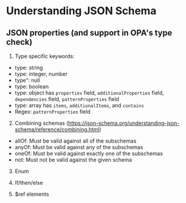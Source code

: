# Understanding JSON Schema

## JSON properties (and support in OPA's type check)
1. Type specific keywords:
  - type: string 
  - type: integer, number
  - type": null 
  - type: boolean
  - type: object has `properties` field, `additionalProperties` field, `dependencies` field, `patternProperties` field
  - type: array has `items`, `additionalItems`, and `contains`
  - Regex: `patternProperties` field

2. Combining schemas (https://json-schema.org/understanding-json-schema/reference/combining.html)
 - allOf: Must be valid against all of the subschemas
 - anyOf: Must be valid against any of the subschemas
 - oneOf: Must be valid against exactly one of the subschemas
 - not: Must not be valid against the given schema

3. Enum

4. If/then/else

5. $ref elements